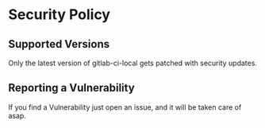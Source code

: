 # Security Policy

## Supported Versions

Only the latest version of gitlab-ci-local gets patched with security updates.

## Reporting a Vulnerability

If you find a Vulnerability just open an issue, and it will be taken care of asap.
